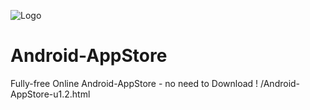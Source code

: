 ![Logo](/128x128.ico)
# Android-AppStore
Fully-free Online Android-AppStore - no need to Download !
/Android-AppStore-u1.2.html
